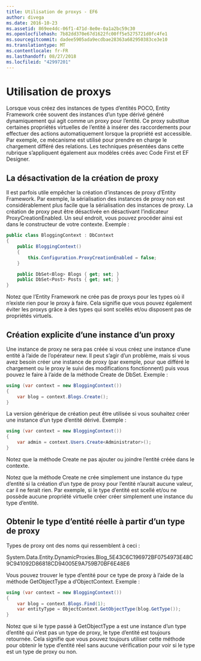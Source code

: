 ```yaml
---
title: Utilisation de proxys - EF6
author: divega
ms.date: 2016-10-23
ms.assetid: 869ee4dc-06f1-471d-8e0e-0a1a2bc59c30
ms.openlocfilehash: 7b82dd370e67d1622fc00ff5e5275721d0fc4fe1
ms.sourcegitcommit: dadee5905ada9ecdbae28363a682950383ce3e10
ms.translationtype: MT
ms.contentlocale: fr-FR
ms.lasthandoff: 08/27/2018
ms.locfileid: "42997201"
---
```

# <a name="working-with-proxies"></a>Utilisation de proxys
Lorsque vous créez des instances de types d’entités POCO, Entity Framework crée souvent des instances d’un type dérivé généré dynamiquement qui agit comme un proxy pour l’entité. Ce proxy substitue certaines propriétés virtuelles de l’entité à insérer des raccordements pour effectuer des actions automatiquement lorsque la propriété est accessible. Par exemple, ce mécanisme est utilisé pour prendre en charge le chargement différé des relations. Les techniques présentées dans cette rubrique s’appliquent également aux modèles créés avec Code First et EF Designer.  

## <a name="disabling-proxy-creation"></a>La désactivation de la création de proxy  

Il est parfois utile empêcher la création d’instances de proxy d’Entity Framework. Par exemple, la sérialisation des instances de proxy non est considérablement plus facile que la sérialisation des instances de proxy. La création de proxy peut être désactivée en désactivant l’indicateur ProxyCreationEnabled. Un seul endroit, vous pouvez procéder ainsi est dans le constructeur de votre contexte. Exemple :  

``` csharp
public class BloggingContext : DbContext
{
    public BloggingContext()
    {
        this.Configuration.ProxyCreationEnabled = false;
    }  

    public DbSet<Blog> Blogs { get; set; }
    public DbSet<Post> Posts { get; set; }
}
```  

Notez que l’Entity Framework ne crée pas de proxys pour les types où il n’existe rien pour le proxy à faire. Cela signifie que vous pouvez également éviter les proxys grâce à des types qui sont scellés et/ou disposent pas de propriétés virtuels.  

## <a name="explicitly-creating-an-instance-of-a-proxy"></a>Création explicite d’une instance d’un proxy  

Une instance de proxy ne sera pas créée si vous créez une instance d’une entité à l’aide de l’opérateur new. Il peut s’agir d’un problème, mais si vous avez besoin créer une instance de proxy (par exemple, pour que différé le chargement ou le proxy le suivi des modifications fonctionnent) puis vous pouvez le faire à l’aide de la méthode Create de DbSet. Exemple :  

``` csharp
using (var context = new BloggingContext())
{
    var blog = context.Blogs.Create();
}
```  

La version générique de création peut être utilisée si vous souhaitez créer une instance d’un type d’entité dérivé. Exemple :  

``` csharp
using (var context = new BloggingContext())
{
    var admin = context.Users.Create<Administrator>();
}
```  

Notez que la méthode Create ne pas ajouter ou joindre l’entité créée dans le contexte.  

Notez que la méthode Create ne crée simplement une instance du type d’entité si la création d’un type de proxy pour l’entité n’aurait aucune valeur, car il ne ferait rien. Par exemple, si le type d’entité est scellé et/ou ne possède aucune propriété virtuelle créer créer simplement une instance du type d’entité.  

## <a name="getting-the-actual-entity-type-from-a-proxy-type"></a>Obtenir le type d’entité réelle à partir d’un type de proxy  

Types de proxy ont des noms qui ressemblent à ceci :  

System.Data.Entity.DynamicProxies.Blog_5E43C6C196972BF0754973E48C9C941092D86818CD94005E9A759B70BF6E48E6  

Vous pouvez trouver le type d’entité pour ce type de proxy à l’aide de la méthode GetObjectType a d’ObjectContext. Exemple :  

``` csharp
using (var context = new BloggingContext())
{
    var blog = context.Blogs.Find(1);
    var entityType = ObjectContext.GetObjectType(blog.GetType());
}
```  

Notez que si le type passé à GetObjectType a est une instance d’un type d’entité qui n’est pas un type de proxy, le type d’entité est toujours retournée. Cela signifie que vous pouvez toujours utiliser cette méthode pour obtenir le type d’entité réel sans aucune vérification pour voir si le type est un type de proxy ou non.  
